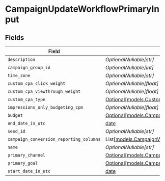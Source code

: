 # CampaignUpdateWorkflowPrimaryInput


## Fields

| Field                                                                                                                                      | Type                                                                                                                                       | Required                                                                                                                                   | Description                                                                                                                                |
| ------------------------------------------------------------------------------------------------------------------------------------------ | ------------------------------------------------------------------------------------------------------------------------------------------ | ------------------------------------------------------------------------------------------------------------------------------------------ | ------------------------------------------------------------------------------------------------------------------------------------------ |
| `description`                                                                                                                              | *OptionalNullable[str]*                                                                                                                    | :heavy_minus_sign:                                                                                                                         | N/A                                                                                                                                        |
| `campaign_group_id`                                                                                                                        | *OptionalNullable[int]*                                                                                                                    | :heavy_minus_sign:                                                                                                                         | N/A                                                                                                                                        |
| `time_zone`                                                                                                                                | *OptionalNullable[str]*                                                                                                                    | :heavy_minus_sign:                                                                                                                         | N/A                                                                                                                                        |
| `custom_cpa_click_weight`                                                                                                                  | *OptionalNullable[float]*                                                                                                                  | :heavy_minus_sign:                                                                                                                         | N/A                                                                                                                                        |
| `custom_cpa_viewthrough_weight`                                                                                                            | *OptionalNullable[float]*                                                                                                                  | :heavy_minus_sign:                                                                                                                         | N/A                                                                                                                                        |
| `custom_cpa_type`                                                                                                                          | [Optional[models.CustomCPAType]](../models/customcpatype.md)                                                                               | :heavy_minus_sign:                                                                                                                         | N/A                                                                                                                                        |
| `impressions_only_budgeting_cpm`                                                                                                           | *OptionalNullable[float]*                                                                                                                  | :heavy_minus_sign:                                                                                                                         | N/A                                                                                                                                        |
| `budget`                                                                                                                                   | [Optional[models.CampaignWorkflowBudgetInput]](../models/campaignworkflowbudgetinput.md)                                                   | :heavy_minus_sign:                                                                                                                         | N/A                                                                                                                                        |
| `end_date_in_utc`                                                                                                                          | [date](https://docs.python.org/3/library/datetime.html#date-objects)                                                                       | :heavy_minus_sign:                                                                                                                         | N/A                                                                                                                                        |
| `seed_id`                                                                                                                                  | *OptionalNullable[str]*                                                                                                                    | :heavy_minus_sign:                                                                                                                         | N/A                                                                                                                                        |
| `campaign_conversion_reporting_columns`                                                                                                    | List[[models.CampaignWorkflowCampaignConversionReportingColumnInput](../models/campaignworkflowcampaignconversionreportingcolumninput.md)] | :heavy_minus_sign:                                                                                                                         | N/A                                                                                                                                        |
| `name`                                                                                                                                     | *OptionalNullable[str]*                                                                                                                    | :heavy_minus_sign:                                                                                                                         | N/A                                                                                                                                        |
| `primary_channel`                                                                                                                          | [Optional[models.CampaignChannelType]](../models/campaignchanneltype.md)                                                                   | :heavy_minus_sign:                                                                                                                         | N/A                                                                                                                                        |
| `primary_goal`                                                                                                                             | [Optional[models.CampaignWorkflowROIGoalInput]](../models/campaignworkflowroigoalinput.md)                                                 | :heavy_minus_sign:                                                                                                                         | N/A                                                                                                                                        |
| `start_date_in_utc`                                                                                                                        | [date](https://docs.python.org/3/library/datetime.html#date-objects)                                                                       | :heavy_minus_sign:                                                                                                                         | N/A                                                                                                                                        |